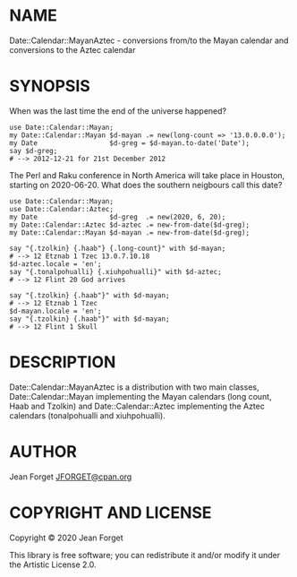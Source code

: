 NAME
====

Date::Calendar::MayanAztec - conversions from/to the Mayan calendar and conversions to the Aztec calendar

SYNOPSIS
========

When was the last time the end of the universe happened?

```perl6
use Date::Calendar::Mayan;
my Date::Calendar::Mayan $d-mayan .= new(long-count => '13.0.0.0.0');
my Date                  $d-greg = $d-mayan.to-date('Date');
say $d-greg;
# --> 2012-12-21 for 21st December 2012
```

The  Perl and  Raku conference  in North  America will  take place  in
Houston, starting on 2020-06-20. What does the southern neigbours call
this date?

```perl6
use Date::Calendar::Mayan;
use Date::Calendar::Aztec;
my Date                  $d-greg  .= new(2020, 6, 20);
my Date::Calendar::Aztec $d-aztec .= new-from-date($d-greg);
my Date::Calendar::Mayan $d-mayan .= new-from-date($d-greg);

say "{.tzolkin} {.haab"} {.long-count}" with $d-mayan;
# --> 12 Etznab 1 Tzec 13.0.7.10.18
$d-aztec.locale = 'en';
say "{.tonalpohualli} {.xiuhpohualli}" with $d-aztec;
# --> 12 Flint 20 God arrives

say "{.tzolkin} {.haab"}" with $d-mayan;
# --> 12 Etznab 1 Tzec
$d-mayan.locale = 'en';
say "{.tzolkin} {.haab"}" with $d-mayan;
# --> 12 Flint 1 Skull
```


DESCRIPTION
===========

Date::Calendar::MayanAztec is  a distribution  with two  main classes,
Date::Calendar::Mayan  implementing the  Mayan calendars  (long count,
Haab  and Tzolkin)  and Date::Calendar::Aztec  implementing the  Aztec
calendars (tonalpohualli and xiuhpohualli).

AUTHOR
======

Jean Forget <JFORGET@cpan.org>

COPYRIGHT AND LICENSE
=====================

Copyright © 2020 Jean Forget

This library is  free software; you can redistribute  it and/or modify
it under the Artistic License 2.0.

